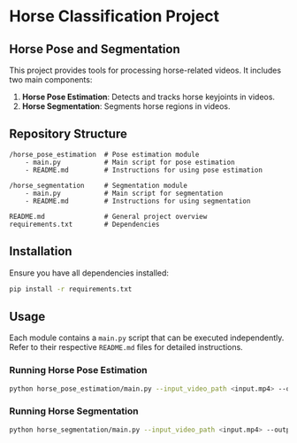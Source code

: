 # Horse Classification Project

## Horse Pose and Segmentation

This project provides tools for processing horse-related videos. It includes two main components:
1. **Horse Pose Estimation**: Detects and tracks horse keyjoints in videos.
2. **Horse Segmentation**: Segments horse regions in videos.

## Repository Structure
```
/horse_pose_estimation  # Pose estimation module
    - main.py           # Main script for pose estimation
    - README.md         # Instructions for using pose estimation

/horse_segmentation     # Segmentation module
    - main.py           # Main script for segmentation
    - README.md         # Instructions for using segmentation

README.md               # General project overview
requirements.txt        # Dependencies
```

## Installation
Ensure you have all dependencies installed:
```bash
pip install -r requirements.txt
```

## Usage
Each module contains a `main.py` script that can be executed independently. Refer to their respective `README.md` files for detailed instructions.

### Running Horse Pose Estimation
```bash
python horse_pose_estimation/main.py --input_video_path <input.mp4> --output_video_path <output.mp4>
```

### Running Horse Segmentation
```bash
python horse_segmentation/main.py --input_video_path <input.mp4> --output_video_path <output.mp4>
```
